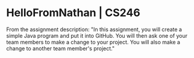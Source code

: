 # HelloFromNathan | CS246

From the assignment description:
"In this assignment, you will create a simple Java program and put it into GitHub. You will then ask one of your team members to make a change to your project. You will also make a change to another team member's project."
